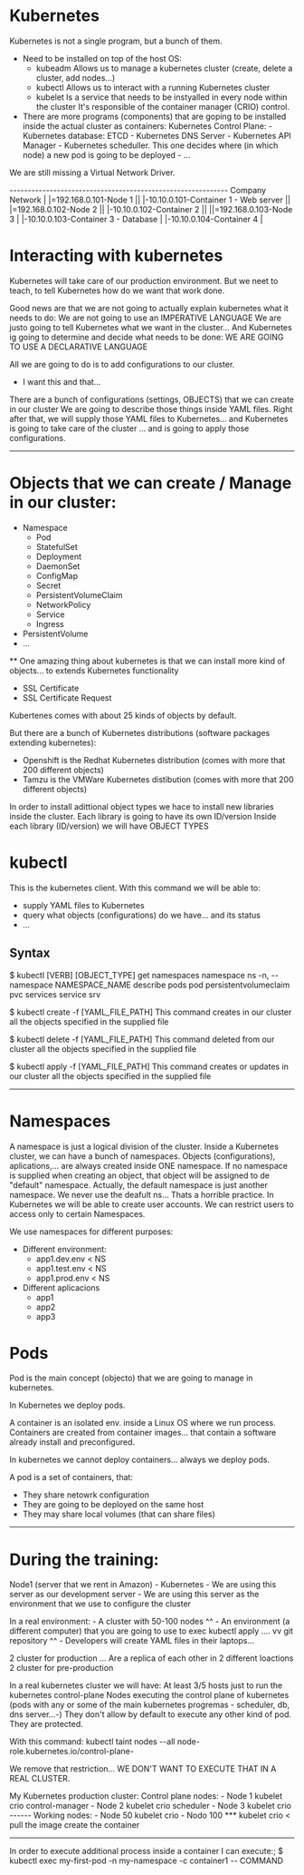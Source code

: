 # Kubernetes

Kubernetes is not a single program, but a bunch of them.
- Need to be installed on top of the host OS:
    - kubeadm           Allows us to manage a kubernetes cluster (create, delete a cluster, add nodes...)
    - kubectl           Allows us to interact with a running Kubernetes cluster
    - kubelet           Is a service that needs to be instyalled in every node within the cluster
                        It's responsible of the container manager (CRIO) control.
- There are more programs (components) that are goping to be installed inside the actual cluster as containers:
    Kubernetes Control Plane:
        - Kubernetes database: ETCD
        - Kubernetes DNS Server
        - Kubernetes API Manager
        - Kubernetes scheduller. This one decides where (in which node) a new pod is going to be deployed
        - ...

We are still missing a Virtual Network Driver.


------------------------------------------------------------ Company Network
 |
 |=192.168.0.101-Node 1
 ||                 |-10.10.0.101-Container 1 - Web server
 ||
 |=192.168.0.102-Node 2
 ||                 |-10.10.0.102-Container 2
 ||
 ||=192.168.0.103-Node 3
 |                  |-10.10.0.103-Container 3 - Database
 |                  |-10.10.0.104-Container 4
 |
 
 
 # Interacting with kubernetes
 
 Kubernetes will take care of our production environment.
 But we neet to teach, to tell Kubernetes how do we want that work done.
 
 Good news are that we are not going to actually explain kubernetes what it needs to do: We are not going to use an IMPERATIVE LANGUAGE
 We are justo going to tell Kubernetes what we want in the cluster... And Kubernetes ig going to determine and decide 
 what needs to be done: WE ARE GOING TO USE A DECLARATIVE LANGUAGE
 
 All we are going to do is to add configurations to our cluster.
 - I want this and that...
 
There are a bunch of configurations (settings, OBJECTS) that we can create in our cluster
We are going to describe those things inside YAML files.
Right after that, we will supply those YAML files to Kubernetes... and Kubernetes is going to take care of the cluster ... and is going to apply those configurations.

---

# Objects that we can create / Manage in our cluster:

- Namespace
    - Pod
    - StatefulSet
    - Deployment
    - DaemonSet
    - ConfigMap
    - Secret
    - PersistentVolumeClaim
    - NetworkPolicy
    - Service
    - Ingress
- PersistentVolume
- ...


** One amazing thing about kubernetes is that we can install 
more kind of objects... to extends Kubernetes functionality

- SSL Certificate
- SSL Certificate Request

Kubertenes comes with about 25 kinds of objects by default.

But there are a bunch of Kubernetes distributions (software packages extending kubernetes):
- Openshift is the Redhat Kubernetes distribution (comes with more that 200 different objects)
- Tamzu is the VMWare Kubernetes distibution  (comes with more that 200 different objects)

In order to install adittional object types we hace to install new libraries inside the cluster.
Each library is going to have its own ID/version
Inside each library (ID/version) we will have OBJECT TYPES

# kubectl

This is the kubernetes client.
With this command we will be able to:
- supply YAML files to Kubernetes
- query what objects (configurations) do we have... and its status
- ...

## Syntax

$ kubectl [VERB]      [OBJECT_TYPE]                          <extra args>
          get         namespaces namespace ns                   -n, --namespace NAMESPACE_NAME
          describe    pods pod
                      persistentvolumeclaim pvc
                      services service   srv

$ kubectl create -f [YAML_FILE_PATH]
        This command creates in our cluster all the objects specified in the supplied file
        
$ kubectl delete -f [YAML_FILE_PATH]
        This command deleted from our cluster all the objects specified in the supplied file
        
$ kubectl apply -f [YAML_FILE_PATH]
        This command creates or updates in our cluster all the objects specified in the supplied file
        
---

# Namespaces

A namespace is just a logical division of the cluster.
Inside a Kubernetes cluster, we can have a bunch of namespaces.
Objects (configurations), aplications,... are always created inside ONE namespace.
If no namespace is supplied when creating an object, that object will be assigned to de "default" namespace.
Actually, the default namespace is just another namespace.
We never use the deafult ns... Thats a horrible practice.
In Kubernetes we will be able to create user accounts. We can restrict users to access only to certain Namespaces.

We use namespaces for different purposes:
- Different environment:
    - app1.dev.env < NS
    - app1.test.env < NS
    - app1.prod.env < NS
- Different aplicacions
    - app1
    - app2
    - app3

# Pods

Pod is the main concept (objecto) that we are going to manage in kubernetes.
   
In Kubernetes we deploy pods.

A container is an isolated env. inside a Linux OS where we run process.
Containers are created from container images... that contain a software already install and preconfigured.

In kubernetes we cannot deploy containers... always we deploy pods.

A pod is a set of containers, that:
- They share netowrk configuration
- They are going to be deployed on the same host
- They may share local volumes (that can share files)
        
        
---

# During the training:

Node1 (server that we rent in Amazon)
    - Kubernetes
    - We are using this server as our development server
    - We are using this server as the environment that we use to configure the cluster
    
In a real environment:
    - A cluster with 50-100 nodes
        ^^
    - An environment (a different computer) that you are going to use to exec kubectl apply ....
        vv
        git repository
        ^^
    - Developers will create YAML files in their laptops...


2 cluster for production  ... Are a replica of each other in 2 different loactions
2 cluster for pre-production

In a real kubernetes cluster we will have:
At least 3/5 hosts just to run the kubernetes control-plane
Nodes executing the control plane of kubernetes (pods with any or some of the main kubernetes progremas - scheduler, db, dns server...-)
They don't allow by default to execute any other kind of pod. They are protected.

With this command:
kubectl taint nodes --all node-role.kubernetes.io/control-plane-

We remove that restriction...
WE DON'T WANT TO EXECUTE THAT IN A REAL CLUSTER.


My Kubernetes production cluster:
    Control plane nodes:
    - Node 1 
        kubelet
            crio
        control-manager
    - Node 2
        kubelet
            crio
        scheduler
    - Node 3
        kubelet
            crio
    ------
    Working nodes:
    - Node 50
        kubelet
            crio
    - Nodo 100  ***
        kubelet
            crio < pull the image
                   create the container

---

In order to execute additional process inside a container I can execute:;
$ kubectl exec my-first-pod -n my-namespace -c container1 -- COMMAND